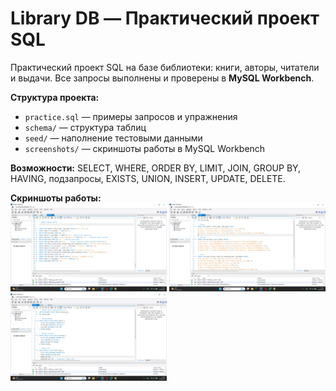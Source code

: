 # Library DB — Практический проект SQL

Практический проект SQL на базе библиотеки: книги, авторы, читатели и выдачи.
Все запросы выполнены и проверены в **MySQL Workbench**.

**Структура проекта:**
- `practice.sql` — примеры запросов и упражнения  
- `schema/` — структура таблиц  
- `seed/` — наполнение тестовыми данными  
- `screenshots/` — скриншоты работы в MySQL Workbench

**Возможности:** SELECT, WHERE, ORDER BY, LIMIT, JOIN, GROUP BY, HAVING, подзапросы, EXISTS, UNION, INSERT, UPDATE, DELETE.

**Скриншоты работы:**  
<img src="screenshots/1.png" width="250"/>
<img src="screenshots/2.png" width="250"/>
<img src="screenshots/3.png" width="250"/>